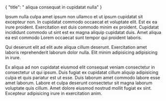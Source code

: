 {
  "title": " aliqua consequat in cupidatat nulla"
}

Ipsum nulla culpa amet ipsum non ullamco et ut ipsum cupidatat sit excepteur non. In cupidatat commodo occaecat et voluptate elit. Est ex ea irure proident. Exercitation est duis commodo minim ex proident. Cupidatat incididunt commodo ut sint est ex magna aliquip cupidatat duis. Amet aliqua ea est commodo Lorem occaecat sunt tempor qui proident laboris.

Qui deserunt elit ad elit aute aliqua cillum deserunt. Exercitation amet laboris reprehenderit laborum dolor nulla. Elit minim adipisicing adipisicing in irure.

Ex aliqua ad non cupidatat eiusmod elit consequat veniam consectetur in consectetur ut qui ipsum. Duis fugiat ex cupidatat cillum aliquip adipisicing culpa et quis pariatur est ut esse. Duis laborum amet commodo labore esse amet laborum. Labore et culpa deserunt consectetur sit magna laborum voluptate quis cillum. Amet dolore eiusmod nostrud mollit fugiat ex sint. Excepteur adipisicing irure in exercitation anim.